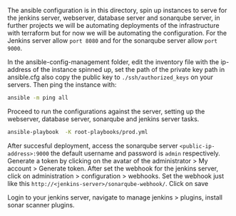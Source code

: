 The ansible configuration is in this directory, spin up instances to serve for the jenkins server, webserver, database server and sonarqube server, in further projects we will be automating deployments of the infrastructure with terraform but for now we will be automating the configuration. For the Jenkins server allow `port 8080` and for the sonarqube server allow `port 9000`.

In the ansible-config-management folder, edit the inventory file with the ip-address of the instance spinned up, set the path of the private key path in ansible.cfg also copy the public key to `./ssh/authorized_keys` on your servers. Then ping the instance with:

```sh
ansible -m ping all
```

Proceed to run the configurations against the server, setting up the webserver, database server, sonarqube and jenkins server tasks.

```sh
ansible-playbook  -K root-playbooks/prod.yml
```

After succesful deployment, access the sonarqube server `<public-ip-address>:9000` the default username and password is `admin` respectively. Generate a token by clicking on the avatar of the administrator > My account > Generate token. After set the webhook for the jenkins server, click on administration > configuration > webhooks. Set the webhook just like this `http://<jenkins-server>/sonarqube-webhook/`. Click on save

Login to your jenkins server, navigate to manage jenkins > plugins, install sonar scanner plugins. 



